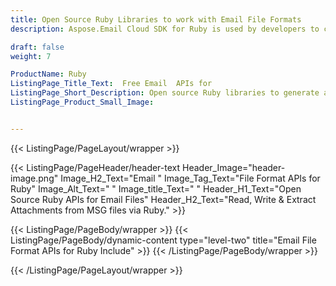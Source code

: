 ```yaml
---
title: Open Source Ruby Libraries to work with Email File Formats
description: Aspose.Email Cloud SDK for Ruby is used by developers to create Ruby-based email management software applications for the cloud. Email REST API allows you to send simple and MIME type email messages (EML & MSG) in the cloud with the OAuth feature. You can also perform basic cloud folder management to store and archive your emails using Ruby.

draft: false
weight: 7

ProductName: Ruby
ListingPage_Title_Text:  Free Email  APIs for
ListingPage_Short_Description: Open source Ruby libraries to generate and parse email messages with minimum efforts.
ListingPage_Product_Small_Image: 


---
```


{{< ListingPage/PageLayout/wrapper >}}

{{< ListingPage/PageHeader/header-text
Header_Image="header-image.png"
Image_H2_Text="Email "
Image_Tag_Text="File Format APIs for  Ruby"
Image_Alt_Text=" "
Image_title_Text=" "
Header_H1_Text="Open Source Ruby APIs for Email Files"
Header_H2_Text="Read, Write & Extract Attachments from MSG files via Ruby." >}}

{{< ListingPage/PageBody/wrapper >}}
{{< ListingPage/PageBody/dynamic-content type="level-two" title="Email File Format APIs for Ruby Include" >}}
{{< /ListingPage/PageBody/wrapper >}}

{{< /ListingPage/PageLayout/wrapper >}}